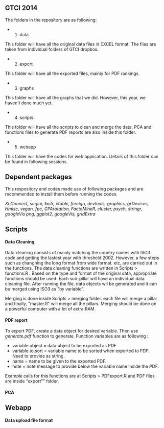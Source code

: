 ## GTCI 2014

The folders in the repository are as following:

* 1) data

This folder will have all the original data files in EXCEL format. The files are taken from individual folders of GTCI dropbox.

* 2) export

This folder will have all the exported files, mainly for PDF rankings.

* 3) graphs

This folder will have all the graphs that we did. However, this year, we haven't done much yet.

* 4) scripts

This folder will have all the scripts to clean and merge the data. PCA and functions files to generate PDF reports are also inside this folder.

* 5) webapp

This folder will have the codes for web application. Details of this folder can be found in following sessions.

## Dependent packages

This respository and codes made use of following packages and are recommended to install them before running the codes.

_XLConnect, seqinr, knitr, xtable, foreign, devtools, graphics, grDevices, 
Hmisc, vegan, fpc, GPArotation, FactoMineR, cluster, psych, stringr, googleVis
png, ggplot2, googleVis, gridExtra_


## Scripts

#### Data Cleaning

Data cleaning consists of mainly matching the country names with ISO3 code and getting the lastest year with threshold 2002. However, a few steps such as changning the long format from wide format, etc, are carried out in the functions. The data cleaning functions are written in Scripts > functions.R . Based on the type and format of the original data, appropriate functions should be used. Each sub-pillar will have an individual data cleaning file. After running the file, data objects wil be generated and it can be merged using ISO3 as "by variable".

Merging is done inside Scripts > merging folder. each file will merge a pillar and finally, "master.R" will merge all the pillars. Merging should be done on a powerful computer with a lot of extra RAM. 

#### PDF report

To export PDF, create a data object for desired variable. Then use _generate.pdf_ function to generate. Function variables are as following :

* variable.object = data object to be exported as PDF
* variable.to.sort = variable name to be sorted when exported to PDF. Need to provide as string.
* name = name to be given to the exported PDF.
* note = note message to provide below the variable name inside the PDF.

Example calls for this functions are at Scripts > PDFexport.R and PDF files are inside "export"" folder.

#### PCA


## Webapp

#### Data upload file format